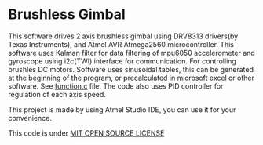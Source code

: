 # Brushless Gimbal
This software drives 2 axis brushless gimbal using DRV8313 drivers(by Texas Instruments),
and Atmel AVR Atmega2560 microcontroller.
This software uses Kalman filter for data filtering of mpu6050 accelerometer
and gyroscope using i2c(TWI) interface for communication.
For controlling brushles DC motors. Software uses sinusoidal tables,
this can be generated at the beginning of the program, or precalculated in
microsoft excel or other software. See [function.c](https://github.com/rafasaurus/brushless-gimbal/blob/master/drv_/functions.c) file.
The code also uses PID controller for regulation of each axis speed.

This project is made by using Atmel Studio IDE, you can use it for your convenience.

This code is under [MIT OPEN SOURCE LICENSE](/LICENSE)
